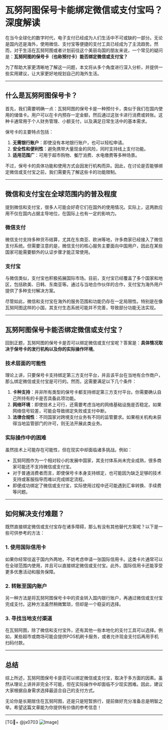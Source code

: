 # 瓦努阿图保号卡能绑定微信或支付宝吗？深度解读

在当今全球化的数字时代，电子支付已经成为人们生活中不可或缺的一部分。无论是国内还是海外，使用微信、支付宝等便捷的支付工具已经成为了主流趋势。然而，对于生活在瓦努阿图或者计划前往这个美丽岛国的朋友来说，一个常见的疑问是：**瓦努阿图的保号卡（也称预付卡）能否绑定微信或支付宝？**

为了帮助大家更清晰地了解这一问题，本文将从多个角度进行深入分析，并提供一些实用建议，让大家更好地规划自己的海外生活。

---

## 什么是瓦努阿图保号卡？

首先，我们需要明确一点：瓦努阿图的保号卡是一种预付卡，类似于我们在国内使用的储值卡。用户可以在卡内预存一定金额，然后通过这张卡进行消费或转账。这种卡通常用于个人财务管理、小额支付，以及满足日常生活中的基本需求。

保号卡的主要特点包括：

1. **无需银行账户**：即使没有本地银行账户，也可以轻松申请。
2. **安全性和便利性**：避免携带大量现金的风险，同时支持线上支付功能。
3. **适用范围广**：可用于超市购物、餐厅消费、水电缴费等多种场景。

不过，保号卡的具体功能和使用方式会因发行机构而异。因此，在讨论是否能够绑定微信或支付宝之前，我们需要先了解这些卡的功能限制。

---

## 微信和支付宝在全球范围内的普及程度

提到微信和支付宝，很多人可能会好奇它们在国外的使用情况。实际上，这两款应用不仅在国内占据主导地位，在国际上也有一定的影响力。

### 微信支付
微信支付支持多种货币结算，尤其在东南亚、欧洲等地，许多商家已经接入了微信支付系统。但需要注意的是，微信支付的核心服务主要面向中国用户，因此在某些国家可能需要额外的认证步骤才能正常使用。

### 支付宝
与微信类似，支付宝也积极拓展国际市场。目前，支付宝已经覆盖了多个国家和地区，包括欧美、日韩、东南亚等。通过与当地合作伙伴的合作，支付宝为海外用户提供了多种支付解决方案。

尽管如此，微信和支付宝在海外的服务范围和功能仍存在一定局限性。特别是在像瓦努阿图这样的小国，其支付生态系统可能并不完善，导致部分功能无法实现。

---

## 瓦努阿图保号卡能否绑定微信或支付宝？

回到正题，瓦努阿图的保号卡是否可以绑定微信或支付宝呢？答案是：**具体情况取决于保号卡的发行机构以及你的实际操作环境**。

### 技术层面的可能性
理论上讲，只要保号卡支持绑定第三方支付平台，并且该平台在当地有合作商户，那么绑定微信或支付宝是可行的。然而，这需要满足以下几个条件：

1. **卡种支持**：并非所有类型的保号卡都支持绑定第三方支付平台。你需要确认自己所持有的卡是否具备此项功能。
2. **网络环境**：即使技术上可行，还需要考虑当地的网络基础设施是否稳定。如果网络信号较差，可能会导致绑定失败或支付中断。
3. **法律合规性**：不同国家对跨境支付业务有不同的监管要求。如果相关机构未获得当地监管部门的许可，则无法开展此类业务。

### 实际操作中的困难
虽然技术上可能存在可能性，但在现实中却面临诸多挑战。例如：
- 瓦努阿图作为一个相对较小的发展中国家，其支付体系尚未完全成熟，很多商家可能还不支持微信或支付宝。
- 对于普通消费者而言，即使保号卡本身支持绑定，也可能因为缺乏足够的技术支持或客服指导而难以完成绑定流程。
- 即便成功绑定了微信或支付宝，实际使用过程中还可能遇到汇率转换、手续费等问题。

---

## 如何解决支付难题？

既然直接绑定微信或支付宝存在诸多障碍，那么有没有其他替代方案呢？以下是一些可供参考的方法：

### 1. 使用国际信用卡
如果你经常往返于国内外两地，不妨考虑申请一张国际信用卡。这类卡片通常可以在全球范围内使用，并且可以直接绑定微信或支付宝。此外，国际信用卡还能享受更多优惠活动和服务保障。

### 2. 转账至国内账户
另一种方法是将瓦努阿图保号卡中的资金转入国内银行账户，再通过微信或支付宝完成支付。这种方法虽然稍微繁琐，但却是一个稳妥的选择。

### 3. 寻找当地支付渠道
在瓦努阿图，除了微信和支付宝外，还有其他一些本地化的支付工具可以选择。例如，某些超市或商场可能会提供POS机刷卡服务，或者允许现金支付后再用手机扫码付款。

---

## 总结

综上所述，瓦努阿图保号卡是否可以绑定微信或支付宝，取决于多方面的因素。虽然从理论上讲并非完全不可能，但在实际操作中却面临不少现实困难。因此，建议大家根据自身需求选择最适合自己的支付方式。

无论你是长期居住在瓦努阿图，还是只是短暂旅行，提前做好充分准备总是明智之举。希望这篇文章能为你提供有价值的参考信息！

---

[TG💪+ @jx0703 ![Image](https://github.com/user-attachments/assets/dbca1d08-cadb-493c-b0ec-ad6f7a83f270)]